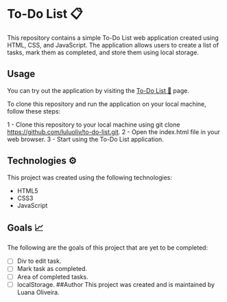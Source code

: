 # To-Do List 📋
This repository contains a simple To-Do List web application created using HTML, CSS, and JavaScript. The application allows users to create a list of tasks, mark them as completed, and store them using local storage.

## Usage
You can try out the application by visiting the [To-Do List 📌](https://luluoliv.github.io/to-do-list/) page.

To clone this repository and run the application on your local machine, follow these steps:

1 - Clone this repository to your local machine using git clone https://github.com/luluoliv/to-do-list.git.
2 - Open the index.html file in your web browser.
3 - Start using the To-Do List application.

## Technologies ⚙️
This project was created using the following technologies:

- HTML5
- CSS3
- JavaScript
## Goals 📈
The following are the goals of this project that are yet to be completed:

- [ ] Div to edit task.
- [ ] Mark task as completed.
- [ ] Area of completed tasks.
- [ ] localStorage.
##Author
This project was created and is maintained by Luana Oliveira.
